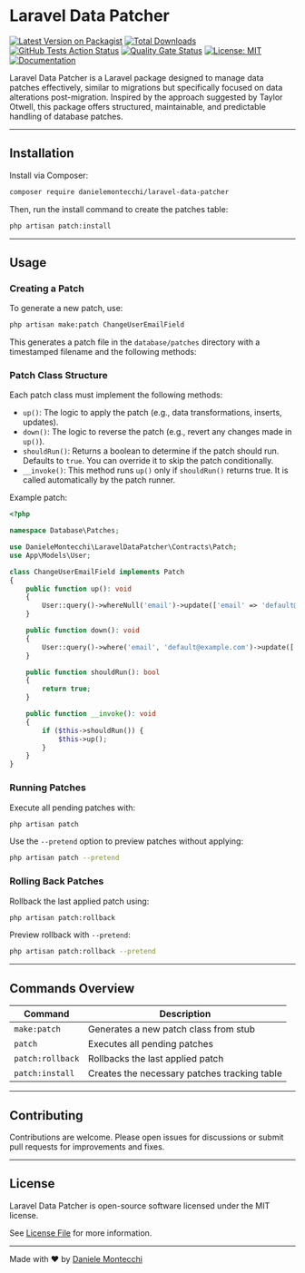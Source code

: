 # Laravel Data Patcher

[![Latest Version on Packagist](https://img.shields.io/packagist/v/danielemontecchi/laravel-data-patcher.svg?style=flat-square)](https://packagist.org/packages/danielemontecchi/laravel-data-patcher)
[![Total Downloads](https://img.shields.io/packagist/dt/danielemontecchi/laravel-data-patcher.svg?style=flat-square)](https://packagist.org/packages/danielemontecchi/laravel-data-patcher)
[![GitHub Tests Action Status](https://img.shields.io/github/actions/workflow/status/danielemontecchi/laravel-data-patcher/tests.yml?branch=main&label=tests&style=flat-square)](https://github.com/danielemontecchi/laravel-data-patcher/actions/workflows/tests.yml)
[![Quality Gate Status](https://sonarcloud.io/api/project_badges/measure?project=danielemontecchi_laravel-data-patcher&metric=alert_status)](https://sonarcloud.io/summary/new_code?id=danielemontecchi_laravel-data-patcher)
[![License: MIT](https://img.shields.io/badge/license-MIT-blue.svg?style=flat-square)](LICENSE.md)
[![Documentation](https://img.shields.io/badge/docs-available-brightgreen.svg?style=flat-square)](https://danielemontecchi.github.io/laravel-data-patcher)

Laravel Data Patcher is a Laravel package designed to manage data patches effectively, similar to migrations but specifically focused on data alterations post-migration. Inspired by the approach suggested by Taylor Otwell, this package offers structured, maintainable, and predictable handling of database patches.

---

## Installation

Install via Composer:

```bash
composer require danielemontecchi/laravel-data-patcher
```

Then, run the install command to create the patches table:

```bash
php artisan patch:install
```

---

## Usage

### Creating a Patch

To generate a new patch, use:

```bash
php artisan make:patch ChangeUserEmailField
```

This generates a patch file in the `database/patches` directory with a timestamped filename and the following methods:

### Patch Class Structure

Each patch class must implement the following methods:

- `up()`: The logic to apply the patch (e.g., data transformations, inserts, updates).
- `down()`: The logic to reverse the patch (e.g., revert any changes made in `up()`).
- `shouldRun()`: Returns a boolean to determine if the patch should run. Defaults to `true`. You can override it to skip the patch conditionally.
- `__invoke()`: This method runs `up()` only if `shouldRun()` returns true. It is called automatically by the patch runner.

Example patch:

```php
<?php

namespace Database\Patches;

use DanieleMontecchi\LaravelDataPatcher\Contracts\Patch;
use App\Models\User;

class ChangeUserEmailField implements Patch
{
    public function up(): void
    {
        User::query()->whereNull('email')->update(['email' => 'default@example.com']);
    }

    public function down(): void
    {
        User::query()->where('email', 'default@example.com')->update(['email' => null]);
    }

    public function shouldRun(): bool
    {
        return true;
    }

    public function __invoke(): void
    {
        if ($this->shouldRun()) {
            $this->up();
        }
    }
}
```

### Running Patches

Execute all pending patches with:

```bash
php artisan patch
```

Use the `--pretend` option to preview patches without applying:

```bash
php artisan patch --pretend
```

### Rolling Back Patches

Rollback the last applied patch using:

```bash
php artisan patch:rollback
```

Preview rollback with `--pretend`:

```bash
php artisan patch:rollback --pretend
```

---

## Commands Overview

| Command                 | Description                                     |
|------------------------|-------------------------------------------------|
| `make:patch`           | Generates a new patch class from stub          |
| `patch`                | Executes all pending patches                   |
| `patch:rollback`       | Rollbacks the last applied patch               |
| `patch:install`        | Creates the necessary patches tracking table   |

---

## Contributing

Contributions are welcome. Please open issues for discussions or submit pull requests for improvements and fixes.

---

## License

Laravel Data Patcher is open-source software licensed under the MIT license.

See [License File](LICENSE.md) for more information.

---

Made with ❤️ by [Daniele Montecchi](https://github.com/danielemontecchi)

